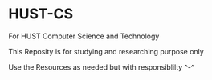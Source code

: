 # HUST-CS

For HUST Computer Science and Technology

This Reposity is for studying and researching purpose only

Use the Resources as needed but with responsiblilty ^-^
